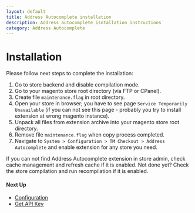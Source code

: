 ```yaml
---
layout: default
title: Address Autocomplete installation
description: Address autocomplete isntallation instructions
category: Address Autocomplete
---
```


# Installation

Please follow next steps to complete the installation:

 1. Go to store backend and disable compilation mode.
 2. Go to your magento store root directory (via FTP or CPanel).
 3. Create file `maintenance.flag` in root directory.
 4. Open your store in browser; you have to see page
    `Service Temporarily Unavailable` (if you can not see this page - probably you
    try to install extension at wrong magento instance).
 5. Unpack all files from extension archive into your magento store root directory.
 6. Remove file `maintenance.flag` when copy process completed.
 7. Navigate to `System > Configuration > TM Checkout > Address Autocomplete` and
    enable extension for any store you need.

If you can not find Address Autocomplete extension in store admin, check cache management
and refresh cache if it is enabled. Not done yet? Check the store compilation and
run recompilation if it is enabled.

#### Next Up

- [Configuration](../configuration/)
- [Get API Key](../get-api-key/)

